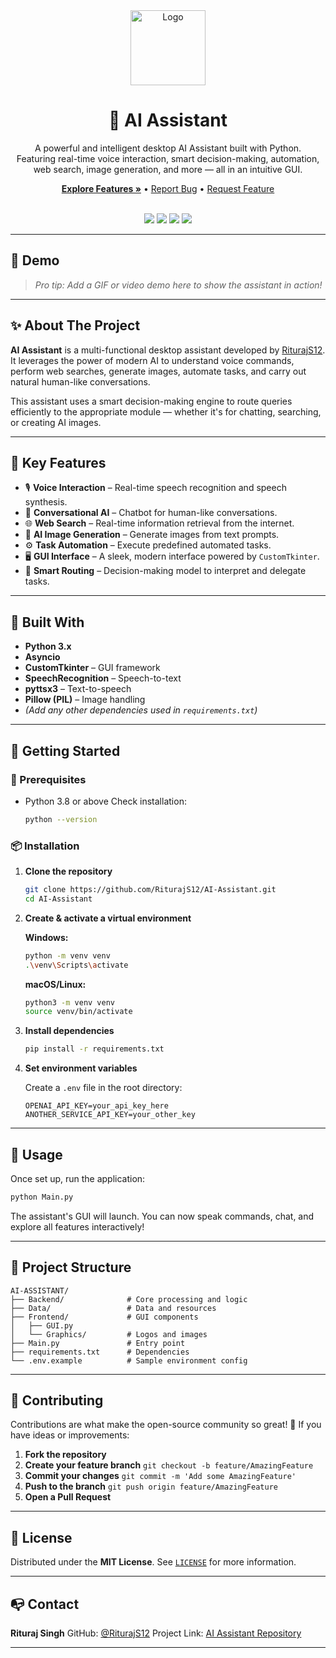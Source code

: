 <div align="center">
  <img src="https://raw.githubusercontent.com/RiturajS12/AI-Assistant/main/Frontend/Graphics/logo.png" alt="Logo" width="120">
  <h1>🤖 AI Assistant</h1>
  <p>
    A powerful and intelligent desktop AI Assistant built with Python.<br>
    Featuring real-time voice interaction, smart decision-making, automation, web search, image generation, and more — all in an intuitive GUI.
  </p>
  <p>
    <a href="#-key-features"><strong>Explore Features »</strong></a>
    •
    <a href="https://github.com/RiturajS12/AI-Assistant/issues">Report Bug</a>
    •
    <a href="https://github.com/RiturajS12/AI-Assistant/issues">Request Feature</a>
  </p>
  <br />
  <img src="https://img.shields.io/github/stars/RiturajS12/AI-Assistant?style=for-the-badge" />
  <img src="https://img.shields.io/github/forks/RiturajS12/AI-Assistant?style=for-the-badge" />
  <img src="https://img.shields.io/github/issues/RiturajS12/AI-Assistant?style=for-the-badge" />
  <img src="https://img.shields.io/github/license/RiturajS12/AI-Assistant?style=for-the-badge" />
</div>

---

## 🎩️ Demo

> *Pro tip: Add a GIF or video demo here to show the assistant in action!*

---

## ✨ About The Project

**AI Assistant** is a multi-functional desktop assistant developed by [RiturajS12](https://github.com/RiturajS12). It leverages the power of modern AI to understand voice commands, perform web searches, generate images, automate tasks, and carry out natural human-like conversations.

This assistant uses a smart decision-making engine to route queries efficiently to the appropriate module — whether it's for chatting, searching, or creating AI images.

---

## 🚀 Key Features

* 🎙️ **Voice Interaction** – Real-time speech recognition and speech synthesis.
* 💬 **Conversational AI** – Chatbot for human-like conversations.
* 🌐 **Web Search** – Real-time information retrieval from the internet.
* 🎨 **AI Image Generation** – Generate images from text prompts.
* ⚙️ **Task Automation** – Execute predefined automated tasks.
* 🖥️ **GUI Interface** – A sleek, modern interface powered by `CustomTkinter`.
* 🧠 **Smart Routing** – Decision-making model to interpret and delegate tasks.

---

## 💪 Built With

* **Python 3.x**
* **Asyncio**
* **CustomTkinter** – GUI framework
* **SpeechRecognition** – Speech-to-text
* **pyttsx3** – Text-to-speech
* **Pillow (PIL)** – Image handling
* *(Add any other dependencies used in `requirements.txt`)*

---

## 🏁 Getting Started

### 🔧 Prerequisites

* Python 3.8 or above
  Check installation:

  ```bash
  python --version
  ```

### 📦 Installation

1. **Clone the repository**

   ```bash
   git clone https://github.com/RiturajS12/AI-Assistant.git
   cd AI-Assistant
   ```

2. **Create & activate a virtual environment**

   **Windows:**

   ```bash
   python -m venv venv
   .\venv\Scripts\activate
   ```

   **macOS/Linux:**

   ```bash
   python3 -m venv venv
   source venv/bin/activate
   ```

3. **Install dependencies**

   ```bash
   pip install -r requirements.txt
   ```

4. **Set environment variables**

   Create a `.env` file in the root directory:

   ```
   OPENAI_API_KEY=your_api_key_here
   ANOTHER_SERVICE_API_KEY=your_other_key
   ```

---

## 🎈 Usage

Once set up, run the application:

```bash
python Main.py
```

The assistant's GUI will launch. You can now speak commands, chat, and explore all features interactively!

---

## 📁 Project Structure

```
AI-ASSISTANT/
├── Backend/              # Core processing and logic
├── Data/                 # Data and resources
├── Frontend/             # GUI components
│   ├── GUI.py
│   └── Graphics/         # Logos and images
├── Main.py               # Entry point
├── requirements.txt      # Dependencies
└── .env.example          # Sample environment config
```

---

## 🤝 Contributing

Contributions are what make the open-source community so great! 🙌
If you have ideas or improvements:

1. **Fork the repository**
2. **Create your feature branch**
   `git checkout -b feature/AmazingFeature`
3. **Commit your changes**
   `git commit -m 'Add some AmazingFeature'`
4. **Push to the branch**
   `git push origin feature/AmazingFeature`
5. **Open a Pull Request**

---

## 📜 License

Distributed under the **MIT License**.
See [`LICENSE`](LICENSE) for more information.

---

## 📭 Contact

**Rituraj Singh**
GitHub: [@RiturajS12](https://github.com/RiturajS12)
Project Link: [AI Assistant Repository](https://github.com/RiturajS12/AI-Assistant)

---
